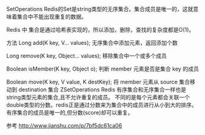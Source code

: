 SetOperations
Redis的Set是string类型的无序集合。集合成员是唯一的，这就意味着集合中不能出现重复的数据。

Redis 中 集合是通过哈希表实现的，所以添加，删除，查找的复杂度都是O(1)。

方法
Long add(K key, V... values);
无序集合中添加元素，返回添加个数

Long remove(K key, Object... values);
移除集合中一个或多个成员

Boolean isMember(K key, Object o);
判断 member 元素是否是集合 key 的成员

Boolean move(K key, V value, K destKey);
将 member 元素从 source 集合移动到 destination 集合
ZSetOperations
Redis 有序集合和无序集合一样也是string类型元素的集合,且不允许重复的成员。 
不同的是每个元素都会关联一个double类型的分数。redis正是通过分数来为集合中的成员进行从小到大的排序。 
有序集合的成员是唯一的,但分数(score)却可以重复。

参考
http://www.jianshu.com/p/7bf5dc61ca06